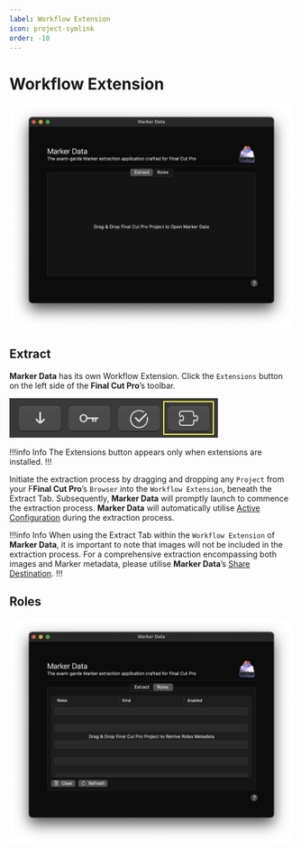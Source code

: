 ```yaml
---
label: Workflow Extension
icon: project-symlink
order: -10
---
```

# Workflow Extension

![Workflow Extension - Extract](/assets/md-workflow-extension-extract.png)

## Extract

**Marker Data** has its own Workflow Extension. Click the `Extensions` button on the left side of the **Final Cut Pro**’s toolbar. 

![Final Cut Pro's Extensions Button](/assets/fcp-extensions-button.png)

!!!info Info
The Extensions button appears only when extensions are installed.
!!!

Initiate the extraction process by dragging and dropping any `Project` from your F**Final Cut Pro**’s `Browser` into the `Workflow Extension`, beneath the Extract Tab. Subsequently, **Marker Data** will promptly launch to commence the extraction process. **Marker Data** will automatically utilise [Active Configuration](/user-guide/configurations/#make-active-configuration) during the extraction process.

!!!info Info
When using the Extract Tab within the `Workflow Extension` of **Marker Data**, it is important to note that images will not be included in the extraction process. For a comprehensive extraction encompassing both images and Marker metadata, please utilise **Marker Data**’s [Share Destination](/user-guide/share-destination).
!!!

## Roles

![Workflow Extension - Roles](/assets/md-workflow-extension-roles.png)